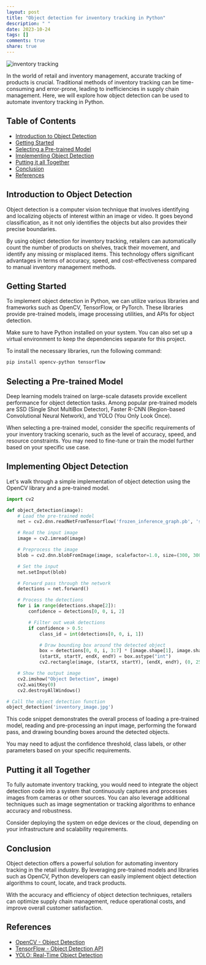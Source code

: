 ```yaml
---
layout: post
title: "Object detection for inventory tracking in Python"
description: " "
date: 2023-10-24
tags: []
comments: true
share: true
---
```


![inventory tracking](https://example.com/inventory_tracking.jpg)

In the world of retail and inventory management, accurate tracking of products is crucial. Traditional methods of inventory tracking can be time-consuming and error-prone, leading to inefficiencies in supply chain management. Here, we will explore how object detection can be used to automate inventory tracking in Python.

## Table of Contents
- [Introduction to Object Detection](#introduction-to-object-detection)
- [Getting Started](#getting-started)
- [Selecting a Pre-trained Model](#selecting-a-pre-trained-model)
- [Implementing Object Detection](#implementing-object-detection)
- [Putting it all Together](#putting-it-all-together)
- [Conclusion](#conclusion)
- [References](#references)

## Introduction to Object Detection

Object detection is a computer vision technique that involves identifying and localizing objects of interest within an image or video. It goes beyond classification, as it not only identifies the objects but also provides their precise boundaries.

By using object detection for inventory tracking, retailers can automatically count the number of products on shelves, track their movement, and identify any missing or misplaced items. This technology offers significant advantages in terms of accuracy, speed, and cost-effectiveness compared to manual inventory management methods.

## Getting Started

To implement object detection in Python, we can utilize various libraries and frameworks such as OpenCV, TensorFlow, or PyTorch. These libraries provide pre-trained models, image processing utilities, and APIs for object detection.

Make sure to have Python installed on your system. You can also set up a virtual environment to keep the dependencies separate for this project.

To install the necessary libraries, run the following command:

```bash
pip install opencv-python tensorflow
```

## Selecting a Pre-trained Model

Deep learning models trained on large-scale datasets provide excellent performance for object detection tasks. Among popular pre-trained models are SSD (Single Shot MultiBox Detector), Faster R-CNN (Region-based Convolutional Neural Network), and YOLO (You Only Look Once).

When selecting a pre-trained model, consider the specific requirements of your inventory tracking scenario, such as the level of accuracy, speed, and resource constraints. You may need to fine-tune or train the model further based on your specific use case.

## Implementing Object Detection

Let's walk through a simple implementation of object detection using the OpenCV library and a pre-trained model.

```python
import cv2

def object_detection(image):
    # Load the pre-trained model
    net = cv2.dnn.readNetFromTensorflow('frozen_inference_graph.pb', 'ssd_mobilenet_v2_coco.pbtxt')

    # Read the input image
    image = cv2.imread(image)

    # Preprocess the image
    blob = cv2.dnn.blobFromImage(image, scalefactor=1.0, size=(300, 300), mean=(127.5, 127.5, 127.5))

    # Set the input
    net.setInput(blob)

    # Forward pass through the network
    detections = net.forward()

    # Process the detections
    for i in range(detections.shape[2]):
        confidence = detections[0, 0, i, 2]

        # Filter out weak detections
        if confidence > 0.5:
            class_id = int(detections[0, 0, i, 1])

            # Draw bounding box around the detected object
            box = detections[0, 0, i, 3:7] * [image.shape[1], image.shape[0], image.shape[1], image.shape[0]]
            (startX, startY, endX, endY) = box.astype("int")
            cv2.rectangle(image, (startX, startY), (endX, endY), (0, 255, 0), 2)

    # Show the output image
    cv2.imshow("Object Detection", image)
    cv2.waitKey(0)
    cv2.destroyAllWindows()

# Call the object detection function
object_detection('inventory_image.jpg')
```

This code snippet demonstrates the overall process of loading a pre-trained model, reading and pre-processing an input image, performing the forward pass, and drawing bounding boxes around the detected objects.

You may need to adjust the confidence threshold, class labels, or other parameters based on your specific requirements.

## Putting it all Together

To fully automate inventory tracking, you would need to integrate the object detection code into a system that continuously captures and processes images from cameras or other sources. You can also leverage additional techniques such as image segmentation or tracking algorithms to enhance accuracy and robustness.

Consider deploying the system on edge devices or the cloud, depending on your infrastructure and scalability requirements.

## Conclusion

Object detection offers a powerful solution for automating inventory tracking in the retail industry. By leveraging pre-trained models and libraries such as OpenCV, Python developers can easily implement object detection algorithms to count, locate, and track products.

With the accuracy and efficiency of object detection techniques, retailers can optimize supply chain management, reduce operational costs, and improve overall customer satisfaction.

## References

- [OpenCV - Object Detection](https://docs.opencv.org/3.4/d9/d8b/tutorial_py_contours_hierarchy.html)
- [TensorFlow - Object Detection API](https://tensorflow-object-detection-api-tutorial.readthedocs.io/en/latest/)
- [YOLO: Real-Time Object Detection](https://pjreddie.com/darknet/yolo/)